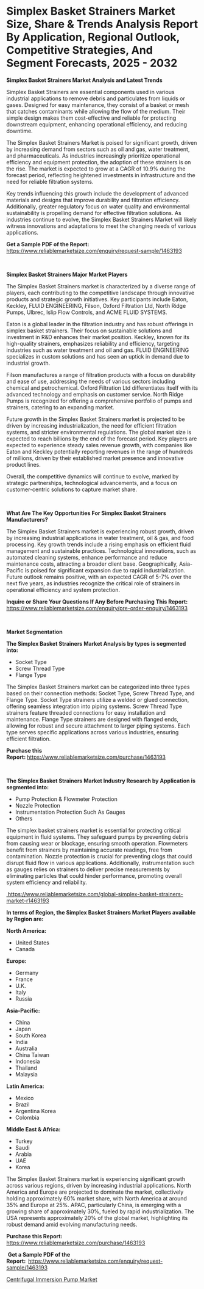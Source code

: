 <p><h1>Simplex Basket Strainers Market Size, Share & Trends Analysis Report By Application, Regional Outlook, Competitive Strategies, And Segment Forecasts, 2025 - 2032</h1></p><p><strong>Simplex Basket Strainers Market Analysis and Latest Trends</strong></p>
<p><p>Simplex Basket Strainers are essential components used in various industrial applications to remove debris and particulates from liquids or gases. Designed for easy maintenance, they consist of a basket or mesh that catches contaminants while allowing the flow of the medium. Their simple design makes them cost-effective and reliable for protecting downstream equipment, enhancing operational efficiency, and reducing downtime.</p><p>The Simplex Basket Strainers Market is poised for significant growth, driven by increasing demand from sectors such as oil and gas, water treatment, and pharmaceuticals. As industries increasingly prioritize operational efficiency and equipment protection, the adoption of these strainers is on the rise. The market is expected to grow at a CAGR of 10.9% during the forecast period, reflecting heightened investments in infrastructure and the need for reliable filtration systems.</p><p>Key trends influencing this growth include the development of advanced materials and designs that improve durability and filtration efficiency. Additionally, greater regulatory focus on water quality and environmental sustainability is propelling demand for effective filtration solutions. As industries continue to evolve, the Simplex Basket Strainers Market will likely witness innovations and adaptations to meet the changing needs of various applications.</p></p>
<p><strong>Get a Sample PDF of the Report:&nbsp;</strong> <a href="https://www.reliablemarketsize.com/enquiry/request-sample/1463193?utm_campaign=2295&utm_medium=2&utm_source=Github&utm_content=ia&utm_term=18022025&utm_id=simplex-basket-strainers">https://www.reliablemarketsize.com/enquiry/request-sample/1463193</a></p>
<p>&nbsp;</p>
<p><strong>Simplex Basket Strainers Major Market Players</strong></p>
<p><p>The Simplex Basket Strainers market is characterized by a diverse range of players, each contributing to the competitive landscape through innovative products and strategic growth initiatives. Key participants include Eaton, Keckley, FLUID ENGINEERING, Filson, Oxford Filtration Ltd, North Ridge Pumps, Ulbrec, Islip Flow Controls, and ACME FLUID SYSTEMS.</p><p>Eaton is a global leader in the filtration industry and has robust offerings in simplex basket strainers. Their focus on sustainable solutions and investment in R&D enhances their market position. Keckley, known for its high-quality strainers, emphasizes reliability and efficiency, targeting industries such as water treatment and oil and gas. FLUID ENGINEERING specializes in custom solutions and has seen an uptick in demand due to industrial growth.</p><p>Filson manufactures a range of filtration products with a focus on durability and ease of use, addressing the needs of various sectors including chemical and petrochemical. Oxford Filtration Ltd differentiates itself with its advanced technology and emphasis on customer service. North Ridge Pumps is recognized for offering a comprehensive portfolio of pumps and strainers, catering to an expanding market.</p><p>Future growth in the Simplex Basket Strainers market is projected to be driven by increasing industrialization, the need for efficient filtration systems, and stricter environmental regulations. The global market size is expected to reach billions by the end of the forecast period. Key players are expected to experience steady sales revenue growth, with companies like Eaton and Keckley potentially reporting revenues in the range of hundreds of millions, driven by their established market presence and innovative product lines.</p><p>Overall, the competitive dynamics will continue to evolve, marked by strategic partnerships, technological advancements, and a focus on customer-centric solutions to capture market share.</p></p>
<p>&nbsp;</p>
<p><strong>What Are The Key Opportunities For Simplex Basket Strainers Manufacturers?</strong></p>
<p><p>The Simplex Basket Strainers market is experiencing robust growth, driven by increasing industrial applications in water treatment, oil & gas, and food processing. Key growth trends include a rising emphasis on efficient fluid management and sustainable practices. Technological innovations, such as automated cleaning systems, enhance performance and reduce maintenance costs, attracting a broader client base. Geographically, Asia-Pacific is poised for significant expansion due to rapid industrialization. Future outlook remains positive, with an expected CAGR of 5-7% over the next five years, as industries recognize the critical role of strainers in operational efficiency and system protection.</p></p>
<p><strong>Inquire or Share Your Questions If Any Before Purchasing This Report:</strong> <a href="https://www.reliablemarketsize.com/enquiry/pre-order-enquiry/1463193?utm_campaign=2295&utm_medium=2&utm_source=Github&utm_content=ia&utm_term=18022025&utm_id=simplex-basket-strainers">https://www.reliablemarketsize.com/enquiry/pre-order-enquiry/1463193</a></p>
<p>&nbsp;</p>
<p><strong>Market Segmentation</strong></p>
<p><strong>The Simplex Basket Strainers Market Analysis by types is segmented into:</strong></p>
<p><ul><li>Socket Type</li><li>Screw Thread Type</li><li>Flange Type</li></ul></p>
<p><p>The Simplex Basket Strainers market can be categorized into three types based on their connection methods: Socket Type, Screw Thread Type, and Flange Type. Socket Type strainers utilize a welded or glued connection, offering seamless integration into piping systems. Screw Thread Type strainers feature threaded connections for easy installation and maintenance. Flange Type strainers are designed with flanged ends, allowing for robust and secure attachment to larger piping systems. Each type serves specific applications across various industries, ensuring efficient filtration.</p></p>
<p><strong>Purchase this Report:&nbsp;</strong><a href="https://www.reliablemarketsize.com/purchase/1463193?utm_campaign=2295&utm_medium=2&utm_source=Github&utm_content=ia&utm_term=18022025&utm_id=simplex-basket-strainers">https://www.reliablemarketsize.com/purchase/1463193</a></p>
<p>&nbsp;</p>
<p><strong>The Simplex Basket Strainers Market Industry Research by Application is segmented into:</strong></p>
<p><ul><li>Pump Protection & Flowmeter Protection</li><li>Nozzle Protection</li><li>Instrumentation Protection Such As Gauges</li><li>Others</li></ul></p>
<p><p>The simplex basket strainers market is essential for protecting critical equipment in fluid systems. They safeguard pumps by preventing debris from causing wear or blockage, ensuring smooth operation. Flowmeters benefit from strainers by maintaining accurate readings, free from contamination. Nozzle protection is crucial for preventing clogs that could disrupt fluid flow in various applications. Additionally, instrumentation such as gauges relies on strainers to deliver precise measurements by eliminating particles that could hinder performance, promoting overall system efficiency and reliability.</p></p>
<p><a href="https://www.reliablemarketsize.com/global-simplex-basket-strainers-market-r1463193?utm_campaign=2295&utm_medium=2&utm_source=Github&utm_content=ia&utm_term=18022025&utm_id=simplex-basket-strainers">&nbsp;https://www.reliablemarketsize.com/global-simplex-basket-strainers-market-r1463193</a></p>
<p><strong>In terms of Region, the Simplex Basket Strainers Market Players available by Region are:</strong></p>
<p>
    <p> <strong> North America: </strong>
        <ul>
            <li>United States</li>
            <li>Canada</li>
        </ul>
        </p> 
    <p> <strong> Europe: </strong>
        <ul>
            <li>Germany</li>
            <li>France</li>
            <li>U.K.</li>
            <li>Italy</li>
            <li>Russia</li>
        </ul>
        </p> 
    <p> <strong> Asia-Pacific: </strong>
        <ul>
            <li>China</li>
            <li>Japan</li>
            <li>South Korea</li>
            <li>India</li>
            <li>Australia</li>
            <li>China Taiwan</li>
            <li>Indonesia</li>
            <li>Thailand</li>
            <li>Malaysia</li>
        </ul>
        </p> 
    <p> <strong> Latin America: </strong>
        <ul>
            <li>Mexico</li>
            <li>Brazil</li>
            <li>Argentina Korea</li>
            <li>Colombia</li>
        </ul>
        </p> 
    <p> <strong> Middle East & Africa: </strong>
        <ul>
            <li>Turkey</li>
            <li>Saudi</li>
            <li>Arabia</li>
            <li>UAE</li>
            <li>Korea</li>
        </ul>
    </p>
    </p>
<p><p>The Simplex Basket Strainers market is experiencing significant growth across various regions, driven by increasing industrial applications. North America and Europe are projected to dominate the market, collectively holding approximately 60% market share, with North America at around 35% and Europe at 25%. APAC, particularly China, is emerging with a growing share of approximately 30%, fueled by rapid industrialization. The USA represents approximately 20% of the global market, highlighting its robust demand amid evolving manufacturing needs.</p></p>
<p><strong>Purchase this Report: </strong><a href="https://www.reliablemarketsize.com/purchase/1463193?utm_campaign=2295&utm_medium=2&utm_source=Github&utm_content=ia&utm_term=18022025&utm_id=simplex-basket-strainers">https://www.reliablemarketsize.com/purchase/1463193</a></p>
<p>&nbsp;<strong>Get a Sample PDF of the Report:&nbsp;&nbsp;</strong><a href="https://www.reliablemarketsize.com/enquiry/request-sample/1463193?utm_campaign=2295&utm_medium=2&utm_source=Github&utm_content=ia&utm_term=18022025&utm_id=simplex-basket-strainers">https://www.reliablemarketsize.com/enquiry/request-sample/1463193</a></p>
<p><strong></strong></p>
<p><p><a href="https://github.com/arvelm4nthig/Market-Research-Report-List-1/blob/main/centrifugal-immersion-pump-market.md?utm_campaign=2295&utm_medium=2&utm_source=Github&utm_content=ia&utm_term=18022025&utm_id=simplex-basket-strainers">Centrifugal Immersion Pump Market</a></p></p>